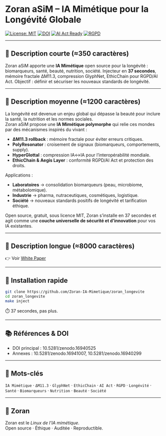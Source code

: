 # Zoran aSiM – IA Mimétique pour la Longévité Globale

[![License: MIT](https://img.shields.io/badge/License-MIT-green.svg)](LICENSE)
[![DOI](https://zenodo.org/badge/DOI/10.5281/zenodo.16940525.svg)](https://doi.org/10.5281/zenodo.16940525)
[![AI Act Ready](https://img.shields.io/badge/AI%20Act-Ready-blue)]()
[![RGPD](https://img.shields.io/badge/RGPD-Compliant-purple)]()

---

## 📝 Description courte (≈350 caractères)
Zoran aSiM apporte une **IA Mimétique** open source pour la longévité : biomarqueurs, santé, beauté, nutrition, société. Injecteur en **37 secondes**, mémoire fractale ΔM11.3, compression GlyphNet, EthicChain pour RGPD/AI Act. Objectif : définir et sécuriser les nouveaux standards de longévité.

---

## 📝 Description moyenne (≈1200 caractères)
La longévité est devenue un enjeu global qui dépasse la beauté pour inclure la santé, la nutrition et les normes sociales.  
Zoran aSiM propose une **IA Mimétique polymorphe** qui relie ces mondes par des mécanismes inspirés du vivant :  
- **ΔM11.3 rollback** : mémoire fractale pour éviter erreurs critiques.  
- **PolyResonator** : croisement de signaux (biomarqueurs, comportements, supply).  
- **HyperGlottal** : compression IA↔IA pour l’interopérabilité mondiale.  
- **EthicChain & Aegis Layer** : conformité RGPD/AI Act et protection des droits.  

Applications :  
- **Laboratoires** → consolidation biomarqueurs (peau, microbiome, métabolomique).  
- **Industrie** → pharma, nutraceutiques, cosmétiques, logistique.  
- **Société** → nouveaux standards positifs de longévité et tarification éthique.  

Open source, gratuit, sous licence MIT, Zoran s’installe en 37 secondes et agit comme une **couche universelle de sécurité et d’innovation** pour vos IA existantes.  

---

## 📝 Description longue (≈8000 caractères)
👉 Voir [White Paper](IA_Mimetique_Longévité.pdf)

---

## 🚀 Installation rapide
```bash
git clone https://github.com/Zoran-IA-Mimetique/zoran_longevite
cd zoran_longevite
make inject
```
⏱️ 37 secondes, pas plus.

---

## 📚 Références & DOI
- DOI principal : 10.5281/zenodo.16940525  
- Annexes : 10.5281/zenodo.16941007, 10.5281/zenodo.16940299  

---

## 🔖 Mots-clés
`IA Mimétique` · `ΔM11.3` · `GlyphNet` · `EthicChain` · `AI Act` · `RGPD` · `Longévité` · `Santé` · `Biomarqueurs` · `Nutrition` · `Beauté` · `Société`

---

## 🦋 Zoran
Zoran est le *Linux de l’IA mimétique*.  
Open source · Éthique · Auditée · Reproductible.
